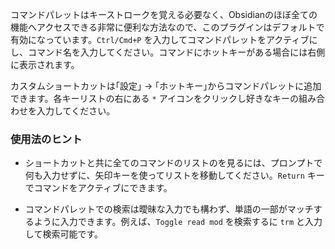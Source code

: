 コマンドパレットはキーストロークを覚える必要なく、Obsidianのほぼ全ての機能へアクセスできる非常に便利な方法なので、このプラグインはデフォルトで有効になっています。`Ctrl/Cmd+P` を入力してコマンドパレットをアクティブにし、コマンド名を入力してください。コマンドにホットキーがある場合には右側に表示されます。

カスタムショートカットは｢設定｣ → ｢ホットキー｣からコマンドパレットに追加できます。各キーリストの右にある `*` アイコンをクリックし好きなキーの組み合わせを入力してください。

### 使用法のヒント

- ショートカットと共に全てのコマンドのリストのを見るには、プロンプトで何も入力せずに、矢印キーを使ってリストを移動してください。`Return` キーでコマンドをアクティブにできます。

- コマンドパレットでの検索は曖昧な入力でも構わず、単語の一部がマッチするように入力できます。例えば、`Toggle read mod` を検索するに `trm` と入力して検索可能です。

